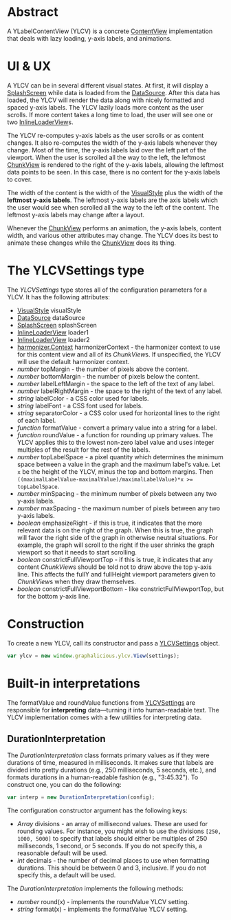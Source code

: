 # Abstract

A YLabelContentView (YLCV) is a concrete [ContentView](ContentView.md) implementation that deals with lazy loading, y-axis labels, and animations.

# UI & UX

A YLCV can be in several different visual states. At first, it will display a [SplashScreen](SplashScreen.md) while data is loaded from the [DataSource](../DataSource.md). After this data has loaded, the YLCV will render the data along with nicely formatted and spaced y-axis labels. The YLCV lazily loads more content as the user scrolls. If more content takes a long time to load, the user will see one or two [InlineLoaderView](InlineLoaderView.md)s.

The YLCV re-computes y-axis labels as the user scrolls or as content changes. It also re-computes the width of the y-axis labels whenever they change. Most of the time, the y-axis labels laid over the left part of the viewport. When the user is scrolled all the way to the left, the leftmost [ChunkView](ChunkView.md) is rendered to the right of the y-axis labels, allowing the leftmost data points to be seen. In this case, there is no content for the y-axis labels to cover.

The width of the content is the width of the [VisualStyle](../VisualStyle/VisualStyle.md) plus the width of the **leftmost y-axis labels**. The leftmost y-axis labels are the axis labels which the user would see when scrolled all the way to the left of the content. The leftmost y-axis labels may change after a layout.

Whenever the [ChunkView](ChunkView.md) performs an animation, the y-axis labels, content width, and various other attributes may change. The YLCV does its best to animate these changes while the [ChunkView](ChunkView.md) does its thing.

# The YLCVSettings type

The *YLCVSettings* type stores all of the configuration parameters for a YLCV. It has the following attributes:

 * [VisualStyle](../VisualStyle/VisualStyle.md) visualStyle
 * [DataSource](../DataSource.md) dataSource
 * [SplashScreen](SplashScreen.md) splashScreen
 * [InlineLoaderView](InlineLoaderView.md) loader1
 * [InlineLoaderView](InlineLoaderView.md) loader2
 * [harmonizer.Context](https://github.com/unixpickle/harmonizer) harmonizerContext - the harmonizer context to use for this content view and all of its *ChunkView*s. If unspecified, the YLCV will use the default harmonizer context.
 * *number* topMargin - the number of pixels above the content.
 * *number* bottomMargin - the number of pixels below the content.
 * *number* labelLeftMargin - the space to the left of the text of any label.
 * *number* labelRightMargin - the space to the right of the text of any label.
 * *string* labelColor - a CSS color used for labels.
 * *string* labelFont - a CSS font used for labels.
 * *string* separatorColor - a CSS color used for horizontal lines to the right of each label.
 * *function* formatValue - convert a primary value into a string for a label.
 * *function* roundValue - a function for rounding up primary values. The YLCV applies this to the lowest non-zero label value and uses integer multiples of the result for the rest of the labels.
 * *number* topLabelSpace - a pixel quantity which determines the minimum space between a value in the graph and the maximum label's value. Let `x` be the height of the YLCV, minus the top and bottom margins. Then `((maximalLabelValue-maximalValue)/maximalLabelValue)*x >= topLabelSpace`.
 * *number* minSpacing - the minimum number of pixels between any two y-axis labels.
 * *number* maxSpacing - the maximum number of pixels between any two y-axis labels.
 * *boolean* emphasizeRight - if this is true, it indicates that the more relevant data is on the right of the graph. When this is true, the graph will favor the right side of the graph in otherwise neutral situations. For example, the graph will scroll to the right if the user shrinks the graph viewport so that it needs to start scrolling.
 * *boolean* constrictFullViewportTop - if this is true, it indicates that any content *ChunkView*s should be told not to draw above the top y-axis line. This affects the fullY and fullHeight viewport parameters given to *ChunkView*s when they draw themselves.
 * *boolean* constrictFullViewportBottom - like constrictFullViewportTop, but for the bottom y-axis line.

# Construction

To create a new YLCV, call its constructor and pass a [YLCVSettings](#the-ylcvsettings-type) object.

```js
var ylcv = new window.graphalicious.ylcv.View(settings);
```

# Built-in interpretations

The formatValue and roundValue functions from [YLCVSettings](#the-ylcvsettings-type) are responsible for **interpreting** data&mdash;turning it into human-readable text. The YLCV implementation comes with a few utilities for interpreting data.

## DurationInterpretation

The *DurationInterpretation* class formats primary values as if they were durations of time, measured in milliseconds. It makes sure that labels are divided into pretty durations (e.g., 250 milliseconds, 5 seconds, etc.), and formats durations in a human-readable fashion (e.g., "3:45.32"). To construct one, you can do the following:

```js
var interp = new DurationInterpretation(config);
```

The configuration constructor argument has the following keys:

 * *Array* divisions - an array of millisecond values. These are used for rounding values. For instance, you might wish to use the divisions `[250, 1000, 5000]` to specify that labels should either be multiples of 250 milliseconds, 1 second, or 5 seconds. If you do not specify this, a reasonable default will be used.
 * *int* decimals - the number of decimal places to use when formatting durations. This should be between 0 and 3, inclusive. If you do not specify this, a default will be used.

The *DurationInterpretation* implements the following methods:

 * *number* round(x) - implements the roundValue YLCV setting.
 * *string* format(x) - implements the formatValue YLCV setting.
